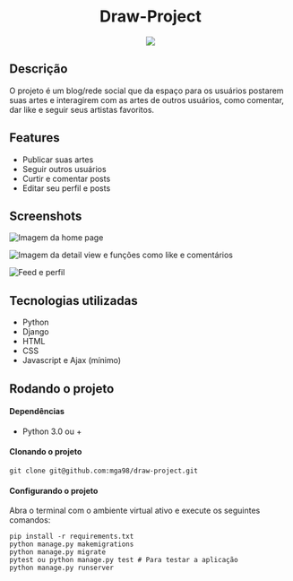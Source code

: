 <h1 align="center"> Draw-Project </h1>

<p align="center">
<img src="http://img.shields.io/static/v1?label=STATUS&message=EM%20DESENVOLVIMENTO&color=GREEN&style=for-the-badge"/>
</p>

<h2> Descrição </h2>

<p>
O projeto é um blog/rede social que da espaço para os usuários postarem suas artes e interagirem com as artes de outros
usuários, como comentar, dar like e seguir seus artistas favoritos.
</p>

<h2> Features </h2>

<ul>
<li>Publicar suas artes</li>
<li>Seguir outros usuários</li>
<li>Curtir e comentar posts</li>
<li>Editar seu perfil e posts</li>
</ul>

<h2> Screenshots </h2>

![Imagem da home page](https://user-images.githubusercontent.com/95861523/215090261-db7623e9-9549-42bf-a10c-ed362805b58d.png)

![Imagem da detail view e funções como like e comentários](https://user-images.githubusercontent.com/95861523/215090285-3686d1d7-fe81-4f39-9123-705470184f1b.png)

![Feed e perfil](https://user-images.githubusercontent.com/95861523/215090291-84180c7d-5a1d-4df7-9d3b-2782edbf174d.png)


<h2> Tecnologias utilizadas </h2>

<ul>
<li>Python</li>
<li>Django</li>
<li>HTML</li>
<li>CSS</li>
<li>Javascript e Ajax (mínimo)</li>
</ul>

<h2> Rodando o projeto </h2>
<h4> Dependências </h4>
<ul>
<li>Python 3.0 ou +</li>
</ul>
<h4> Clonando o projeto </h4>

```
git clone git@github.com:mga98/draw-project.git
```

<h4> Configurando o projeto </h4>
<p> Abra o terminal com o ambiente virtual ativo e execute os seguintes comandos: </p>

```
pip install -r requirements.txt
python manage.py makemigrations
python manage.py migrate
pytest ou python manage.py test # Para testar a aplicação
python manage.py runserver
```
